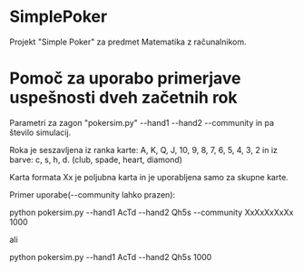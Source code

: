 # SimplePoker
Projekt "Simple Poker" za predmet Matematika z računalnikom.

# Pomoč za uporabo primerjave uspešnosti dveh začetnih rok

Parametri za zagon "pokersim.py" --hand1 --hand2 --community in pa število simulacij.

Roka je seszavljena iz ranka karte: A, K, Q, J, 10, 9, 8, 7, 6, 5, 4, 3, 2 in iz barve: c, s, h, d. (club, spade, heart, diamond)

Karta formata Xx je poljubna karta in je uporabljena samo za skupne karte.

Primer uporabe(--community lahko prazen):

python pokersim.py --hand1 AcTd --hand2 Qh5s --community XxXxXxXxXx 1000

ali 

python pokersim.py --hand1 AcTd --hand2 Qh5s 1000
